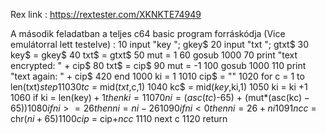 Rex link : https://rextester.com/XKNKTE74949

A második feladatban a teljes c64 basic program forráskódja (Vice emulátorral lett testelve) :
10 input "key "; gkey$
20 input "txt "; gtxt$
30 key$ = gkey$
40 txt$ = gtxt$
50 mut = 1
60 gosub 1000
70 print "text encrypted: " + cip$
80 txt$ = cip$
90 mut = -1
100 gosub 1000
110 print "text again: " + cip$
420 end
1000 ki = 1
1010 cip$ = ""
1020 for c = 1 to len(txt$) step 1
1030 tc$ = mid$(txt$,c,1)
1040 kc$ = mid$(key$,ki,1)
1050 ki = ki +1
1060 if ki = len(key$)+1 then ki = 1
1070 ni = (asc(tc$)-65) + (mut*(asc(kc$)-65))
1080 if ni >= 26 then ni = ni - 26
1090 if ni < 0 then ni = 26+ni
1091 ncc$ = chr$(ni+65)
1100 cip$ = cip$+ncc$
1110 next c
1120 return